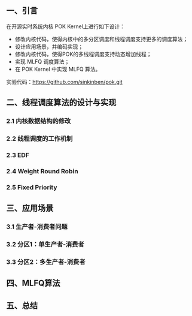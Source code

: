 ## 一、引言

在开源实时系统内核 POK Kernel上进行如下设计：

+ 修改内核代码，使得内核中的多分区调度和线程调度支持更多的调度算法；
+ 设计应用场景，并编码实现；
+ 修改内核代码，使得POK的多线程调度支持动态增加线程；
+ 实现 MLFQ 调度算法；
+ 在 POK Kernel 中实现 MLFQ 算法。

实验代码：https://github.com/sinkinben/pok.git



## 二、线程调度算法的设计与实现

### 2.1 内核数据结构的修改



### 2.2 线程调度的工作机制



### 2.3 EDF



### 2.4 Weight Round Robin



### 2.5 Fixed Priority



## 三、应用场景



### 3.1 生产者-消费者问题



### 3.2 分区1：单生产者-消费者





### 3.3 分区2：多生产者-消费者





## 四、MLFQ算法





## 五、总结

